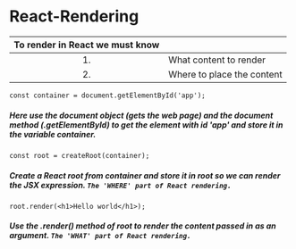 # React-Rendering

|To render in React we must know||
|:---:|:----|
|1.|What content to render|
|2.|Where to place the content|


    const container = document.getElementById('app');

##### Here use the document object (gets the web page) and the document method (.getElementById) to get the element with id 'app' and store it in the variable container.

    const root = createRoot(container);

##### Create a React root from container and store it in root so we can render the JSX expression.  ` The 'WHERE' part of React rendering. `

    root.render(<h1>Hello world</h1>);
    
##### Use the .render() method of root to render the content passed in as an argument. ` The 'WHAT' part of React rendering. `
